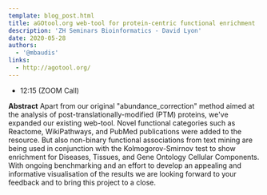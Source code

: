 ```yaml
---
template: blog_post.html
title: aGOtool.org web-tool for protein-centric functional enrichment
description: 'ZH Seminars Bioinformatics - David Lyon'
date: 2020-05-28
authors:
  - '@mbaudis'
links:
  - http://agotool.org/
---
```



* 12:15 (ZOOM Call)

<!--more-->

__Abstract__ Apart from our original "abundance_correction" method aimed at the analysis of post-translationally-modified (PTM) proteins, we've expanded our existing web-tool. Novel functional categories such as Reactome, WikiPathways, and PubMed publications were added to the resource. But also non-binary functional associations from text mining are being used in conjunction with the Kolmogorov-Smirnov test to show enrichment for Diseases, Tissues, and Gene Ontology Cellular Components. With ongoing benchmarking and an effort to develop an appealing and informative visualisation of the results we are looking forward to your feedback and to bring this project to a close.